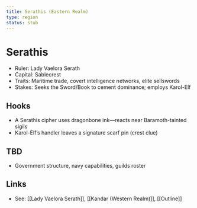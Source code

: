 ```yaml
---
title: Serathis (Eastern Realm)
type: region
status: stub
---
```


# Serathis

- Ruler: Lady Vaelora Serath
- Capital: Sablecrest
- Traits: Maritime trade, covert intelligence networks, elite sellswords
- Stakes: Seeks the Sword/Book to cement dominance; employs Karol-Elf

## Hooks
- A Serathis cipher uses dragonbone ink—reacts near Baramoth-tainted sigils
- Karol-Elf’s handler leaves a signature scarf pin (crest clue)

## TBD
- Government structure, navy capabilities, guilds roster

## Links
- See: [[Lady Vaelora Serath]], [[Kandar (Western Realm)]], [[Outline]]

